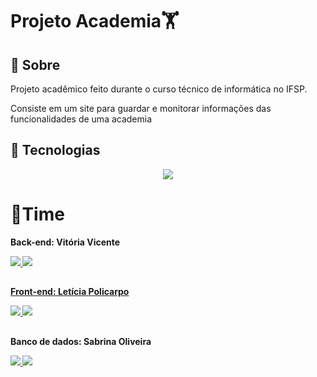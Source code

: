 <h1>Projeto Academia🏋️</h1>

<h2>🔖 Sobre</h2>
<p>Projeto acadêmico feito durante o curso técnico de informática no IFSP.</p>
<p>Consiste em um site para guardar e monitorar informações das funcionalidades de uma academia</p>


## 🚀 Tecnologias
<p align="center">
  <a href="https://skillicons.dev">
    <img src="https://skillicons.dev/icons?i=html,css,js,php,bootstrap" />
  </a>
</p>

# 👯Time
<b>Back-end: Vitória Vicente
<p align="justify">
  <a href="https://instagram.com/_vihvicente" >
    <img src="https://skillicons.dev/icons?i=instagram" />  
  </a>
   <a href="https://www.linkedin.com/in/vit%C3%B3ria-vicente-94955520b/" >
    <img src="https://skillicons.dev/icons?i=linkedin" />
</p>


##

Front-end: Letícia Policarpo
<p align="justify">
  <a href="https://instagram.com/leticiaplcp" >
    <img src="https://skillicons.dev/icons?i=instagram" />  
  </a>
   <a href="https://www.linkedin.com/in/leticiaplcp/" >
    <img src="https://skillicons.dev/icons?i=linkedin" />
   </a>
</p>

##

Banco de dados: Sabrina Oliveira
<p align="justify">
  <a href="https://instagram.com/sabrinaa.oliveiira" >
    <img src="https://skillicons.dev/icons?i=instagram" />  
  </a>
   <a href="https://www.linkedin.com/in/sabrina-oliveira-858048201/" >
    <img src="https://skillicons.dev/icons?i=linkedin" />
   </a>
</p>


